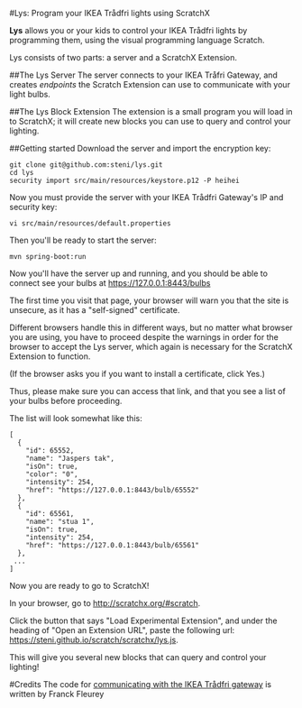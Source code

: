 #Lys: Program your IKEA Trådfri lights using ScratchX

**Lys** allows you or your kids to control your IKEA Trådfri lights by programming them, using the visual programming language Scratch.

Lys consists of two parts: a server and a ScratchX Extension.

##The Lys Server
The server connects to your IKEA Tråfri Gateway, and creates *endpoints* the Scratch Extension can use to communicate with your light bulbs.

##The Lys Block Extension
The extension is a small program you will load in to ScratchX; it will create new blocks you can use to query and control your lighting.

##Getting started
Download the server and import the encryption key:
```
git clone git@github.com:steni/lys.git
cd lys
security import src/main/resources/keystore.p12 -P heihei
```

Now you must provide the server with your IKEA Trådfri Gateway's IP and security key:

```
vi src/main/resources/default.properties
```

Then you'll be ready to start the server:

```
mvn spring-boot:run
```

Now you'll have the server up and running, and you should be able to connect see your bulbs at
<a target="_blank" href="https://127.0.0.1:8443/bulbs">https://127.0.0.1:8443/bulbs</a>

The first time you visit that page, your browser will warn you that the site is unsecure, as it has a "self-signed" certificate. 

Different browsers handle this in different ways, but no matter what browser you are using, you have to proceed despite the warnings in order for the browser to accept the Lys server, which again is necessary for the ScratchX Extension to function.

(If the browser asks you if you want to install a certificate, click Yes.)

Thus, please make sure you can access that link, and that you see a list of your bulbs before proceeding.

The list will look somewhat like this:

```
[
  {
    "id": 65552,
    "name": "Jaspers tak",
    "isOn": true,
    "color": "0",
    "intensity": 254,
    "href": "https://127.0.0.1:8443/bulb/65552"
  },
  {
    "id": 65561,
    "name": "stua 1",
    "isOn": true,
    "intensity": 254,
    "href": "https://127.0.0.1:8443/bulb/65561"
  },
 ...
]
```

Now you are ready to go to ScratchX!

In your browser, go to <a target="_blank" href="http://scratchx.org/#scratch">http://scratchx.org/#scratch</a>.

Click the button that says "Load Experimental Extension", and under the heading of "Open an Extension URL", paste the following url:
<a target="_blank" href="https://steni.github.io/scratch/scratchx/lys.js">https://steni.github.io/scratch/scratchx/lys.js</a>.

This will give you several new blocks that can query and control your lighting!

#Credits
The code for <a target="_blank" href="https://github.com/ffleurey/ThingML-Tradfri">communicating with the IKEA Trådfri gateway</a> is written by Franck Fleurey  